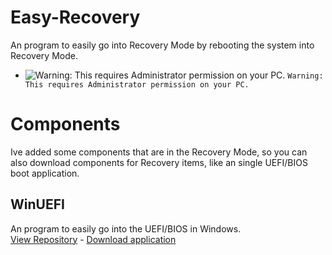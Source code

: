 # Easy-Recovery
An program to easily go into Recovery Mode by rebooting the system into Recovery Mode.

- ![Warning: This requires Administrator permission on your PC.](https://via.placeholder.com/15/f03c15/000000?text=+) `Warning: This requires Administrator permission on your PC.`
# Components
Ive added some components that are in the Recovery Mode, so you can also download components for Recovery items, like an single UEFI/BIOS boot application.
## WinUEFI
An program to easily go into the UEFI/BIOS in Windows.
 <br>[View Repository](https://github.com/minionguyjpro/easy-uefi) - [Download application](https://github.com/minionguyjpro/easy-uefi/releases)</br>
